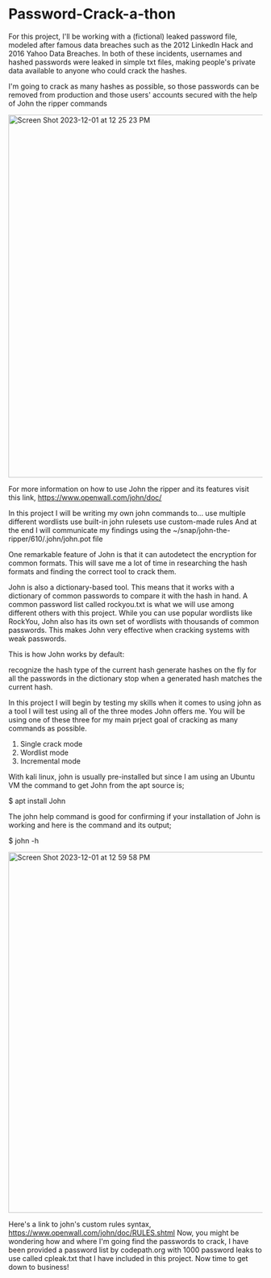 # Password-Crack-a-thon
For this project, I'll be working with a (fictional) leaked password file, modeled after famous data breaches such as the 2012 LinkedIn Hack and 2016 Yahoo Data Breaches. In both of these incidents, usernames and hashed passwords were leaked in simple txt files, making people's private data available to anyone who could crack the hashes.

I'm going to crack as many hashes as possible, so those passwords can be removed from production and those users' accounts secured with the help of John the ripper commands

<img width="720" alt="Screen Shot 2023-12-01 at 12 25 23 PM" src="https://github.com/larnelle15/Password-Crack-a-thon/assets/139686202/93d4092e-0bfd-4e1c-89eb-2f703b6d38c7">
 
For more information on how to use John the ripper and its features visit this link, https://www.openwall.com/john/doc/

In this project I will be writing my own john commands to...
use multiple different wordlists
use built-in john rulesets
use custom-made rules
And at the end I will communicate my findings using the ~/snap/john-the-ripper/610/.john/john.pot file

One remarkable feature of John is that it can autodetect the encryption for common formats. This will save me a lot of time in researching the hash formats and finding the correct tool to crack them.

John is also a dictionary-based tool. This means that it works with a dictionary of common passwords to compare it with the hash in hand. A common password list called rockyou.txt is what we will use among different others with this project.
While you can use popular wordlists like RockYou, John also has its own set of wordlists with thousands of common passwords. This makes John very effective when cracking systems with weak passwords.

This is how John works by default:

recognize the hash type of the current hash
generate hashes on the fly for all the passwords in the dictionary
stop when a generated hash matches the current hash.

In this project I will begin by testing my skills when it comes to using john as a tool
I will test using all of the three modes John offers me. You will be using one of these three for my main prject goal of cracking as many commands as possible.

1. Single crack mode
2. Wordlist mode
3. Incremental mode

With kali linux, john is usually pre-installed but since I am using an Ubuntu VM the command to get John from the apt source is;

$ apt install John

The john help command is good for confirming if your installation of John is working and here is the command and its output;

$ john -h

<img width="716" alt="Screen Shot 2023-12-01 at 12 59 58 PM" src="https://github.com/larnelle15/Password-Crack-a-thon/assets/139686202/1c68359a-9358-4920-901b-e04fb1796f8c">



Here's a link to john's custom rules syntax, https://www.openwall.com/john/doc/RULES.shtml
Now, you might be wondering how and where I'm going find the passwords to crack, I have been provided a password list by codepath.org with 1000 password leaks to use called cpleak.txt that I have included in this project. Now time to get down to business!    






